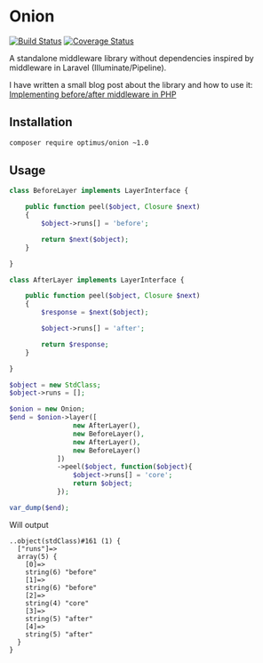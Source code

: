 # Onion

[![Build Status](https://travis-ci.org/esbenp/onion.svg)](https://travis-ci.org/esbenp/onion) [![Coverage Status](https://coveralls.io/repos/esbenp/onion/badge.svg?branch=master&service=github)](https://coveralls.io/github/esbenp/onion?branch=master)

A standalone middleware library without dependencies inspired by middleware in Laravel (Illuminate/Pipeline).

I have written a small blog post about the library and how to use it:
[Implementing before/after middleware in PHP](http://esbenp.github.io/2015/07/31/implementing-before-after-middleware/)

## Installation

```bash
composer require optimus/onion ~1.0
```

## Usage

```php
class BeforeLayer implements LayerInterface {

    public function peel($object, Closure $next)
    {
        $object->runs[] = 'before';

        return $next($object);
    }

}

class AfterLayer implements LayerInterface {

    public function peel($object, Closure $next)
    {
        $response = $next($object);

        $object->runs[] = 'after';

        return $response;
    }

}

$object = new StdClass;
$object->runs = [];

$onion = new Onion;
$end = $onion->layer([
                new AfterLayer(),
                new BeforeLayer(),
                new AfterLayer(),
                new BeforeLayer()
            ])
            ->peel($object, function($object){
                $object->runs[] = 'core';
                return $object;
            });

var_dump($end);
```

Will output

```
..object(stdClass)#161 (1) {
  ["runs"]=>
  array(5) {
    [0]=>
    string(6) "before"
    [1]=>
    string(6) "before"
    [2]=>
    string(4) "core"
    [3]=>
    string(5) "after"
    [4]=>
    string(5) "after"
  }
}
```
